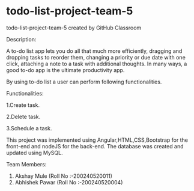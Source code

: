 # todo-list-project-team-5
todo-list-project-team-5 created by GitHub Classroom

Description:

A to-do list app lets you do all that much more efficiently, dragging and dropping tasks to reorder them, changing a priority or due date with one click, attaching a note to a task with additional thoughts. In many ways, a good to-do app is the ultimate productivity app.

By using to-do list a user can perform following functionalities.

Functionalities:

1.Create task.

2.Delete task.

3.Schedule a task.

This project was implemented using Angular,HTML,CSS,Bootstrap for the front-end and nodeJS for the back-end. The database was created and updated using MySQL.


Team Members:
1. Akshay Mule (Roll No :-200240520011)
2. Abhishek Pawar (Roll No :-200240520004)

